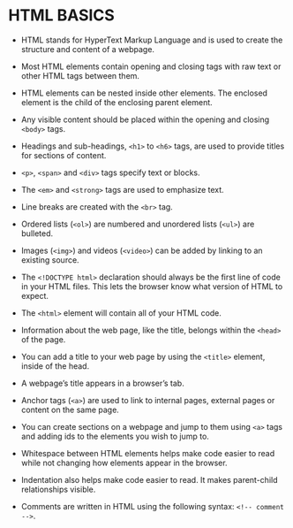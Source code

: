 # HTML BASICS
- HTML stands for HyperText Markup Language and is used to create the structure and content of a webpage.
- Most HTML elements contain opening and closing tags with raw text or other HTML tags between them.
- HTML elements can be nested inside other elements. The enclosed element is the child of the enclosing parent element.
- Any visible content should be placed within the opening and closing `<body>` tags.
- Headings and sub-headings, `<h1>` to `<h6>` tags, are used to provide titles for sections of content.
- `<p>`, `<span>` and `<div>` tags specify text or blocks.
- The `<em>` and `<strong>` tags are used to emphasize text.
- Line breaks are created with the `<br>` tag.
- Ordered lists (`<ol>`) are numbered and unordered lists (`<ul>`) are bulleted.
- Images (`<img>`) and videos (`<video>`) can be added by linking to an existing source.

- The `<!DOCTYPE html>` declaration should always be the first line of code in your HTML files. This lets the browser know what version of HTML to expect.
- The `<html>` element will contain all of your HTML code.
- Information about the web page, like the title, belongs within the `<head>` of the page.
- You can add a title to your web page by using the `<title>` element, inside of the head.
- A webpage’s title appears in a browser’s tab.
- Anchor tags (`<a>`) are used to link to internal pages, external pages or content on the same page.
- You can create sections on a webpage and jump to them using `<a>` tags and adding ids to the elements you wish to jump to.
- Whitespace between HTML elements helps make code easier to read while not changing how elements appear in the browser.
- Indentation also helps make code easier to read. It makes parent-child relationships visible.
- Comments are written in HTML using the following syntax: `<!-- comment -->`.
